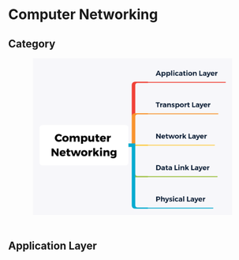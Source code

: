 # Computer Networking

## Category

<div align="center"> <img src="ComputerNetworking.png" width="80%"/> </div><br>


## Application Layer

















